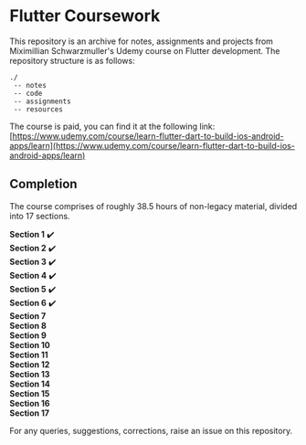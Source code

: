 # Flutter Coursework

This repository is an archive for notes, assignments and projects from Miximillian Schwarzmuller's Udemy course on Flutter development. The repository structure is as follows:
```
./
 -- notes
 -- code
 -- assignments
 -- resources
```
The course is paid, you can find it at the following link:
[https://www.udemy.com/course/learn-flutter-dart-to-build-ios-android-apps/learn](https://www.udemy.com/course/learn-flutter-dart-to-build-ios-android-apps/learn)
 
## Completion

The course comprises of roughly 38.5 hours of non-legacy material, divided into 17 sections.

**Section 1** :heavy_check_mark:  
**Section 2** :heavy_check_mark:  
**Section 3** :heavy_check_mark:  
**Section 4** :heavy_check_mark:  
**Section 5**  :heavy_check_mark:  
**Section 6**  :heavy_check_mark:  
**Section 7**  
**Section 8**  
**Section 9**  
**Section 10**  
**Section 11**  
**Section 12**  
**Section 13**  
**Section 14**  
**Section 15**  
**Section 16**  
**Section 17**  

For any queries, suggestions, corrections, raise an issue on this repository.
 
